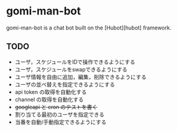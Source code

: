 # gomi-man-bot

gomi-man-bot is a chat bot built on the [Hubot][hubot] framework.

## TODO

- ユーザ，スケジュールをIDで操作できるようにする
- ユーザ，スケジュールをswapできるようにする
- ユーザ情報を自由に追加，編集，削除できるようにする
- ユーザの並べ替えを指定できるようにする
- api token の取得を自動化する
- channel の取得を自動化する
- ~~googleapi と cron のテストを書く~~
- 割り当てる最初のユーザを指定できる
- 当番を自動/手動指定できるようにする
